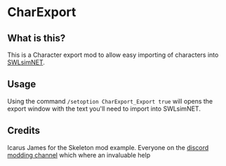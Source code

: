# CharExport

## What is this?

This is a Character export mod to allow easy importing of characters into [SWLsimNET](https://github.com/Vadelius/swlsimNET).

## Usage

Using the command `/setoption CharExport_Export true` will opens the export window with the text you'll need to import into SWLsimNET.

## Credits

Icarus James for the Skeleton mod example.
Everyone on the [discord modding channel](https://discord.gg/secretworldlegends) which where an invaluable help